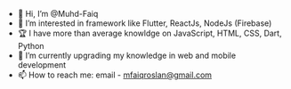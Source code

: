 - 👋 Hi, I’m @Muhd-Faiq
- 👀 I’m interested in framework like Flutter, ReactJs, NodeJs (Firebase)
- 🏆 I have more than average knowldge on JavaScript, HTML, CSS, Dart, Python
- 🌱 I’m currently upgrading my knowledge in web and mobile development
- 📫 How to reach me: email - mfaiqroslan@gmail.com

<!---
Muhd-Faiq/Muhd-Faiq is a ✨ special ✨ repository because its `README.md` (this file) appears on your GitHub profile.
You can click the Preview link to take a look at your changes.
--->
